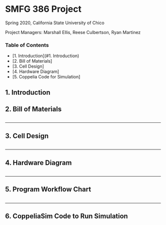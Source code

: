 # SMFG 386 Project

Spring 2020, California State University of Chico

Project Managers: Marshall Ellis, Reese Culbertson, Ryan Martinez 

### Table of Contents
- [1. Introduction](#1. Introduction)
- [2. Bill of Materials]
- [3. Cell Design]
- [4. Hardware Diagram]
- [5. Coppelia Code for Simulation]


## 1. Introduction


## 2. Bill of Materials



![]()



----------------------------------------------------------------------------------
## 3. Cell Design

![]()

-----------------------------------------------------------------------------------------------------
## 4. Hardware Diagram


![]()

-----------------------------------------------------------------------------------------------------

## 5. Program Workflow Chart


![]()

--------------------------------------------------

## 6. CoppeliaSim Code to Run Simulation

![]()
